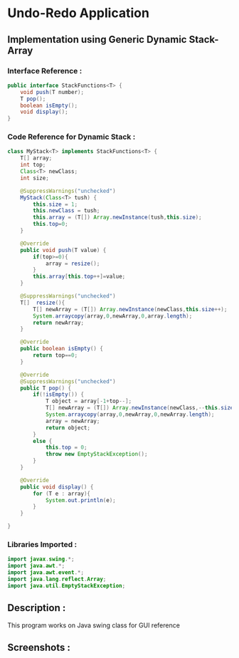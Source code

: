# Undo-Redo Application 
## Implementation using Generic Dynamic Stack-Array 
### Interface Reference :
```java
public interface StackFunctions<T> {
    void push(T number);
    T pop();
    boolean isEmpty();
    void display();
}
```
### Code Reference for Dynamic Stack :
```java
class MyStack<T> implements StackFunctions<T> {
    T[] array;
    int top;
    Class<T> newClass;
    int size;

    @SuppressWarnings("unchecked")
    MyStack(Class<T> tush) {
        this.size = 1;
        this.newClass = tush;
        this.array = (T[]) Array.newInstance(tush,this.size);
        this.top=0;
    }

    @Override
    public void push(T value) {
        if(top>=0){
            array = resize();
        }
        this.array[this.top++]=value;
    }

    @SuppressWarnings("unchecked")
    T[]  resize(){
        T[] newArray = (T[]) Array.newInstance(newClass,this.size++);
        System.arraycopy(array,0,newArray,0,array.length);
        return newArray;
    }

    @Override
    public boolean isEmpty() {
        return top==0;
    }

    @Override
    @SuppressWarnings("unchecked")
    public T pop() {
        if(!isEmpty()) {
            T object = array[-1+top--];
            T[] newArray = (T[]) Array.newInstance(newClass,--this.size-1);
            System.arraycopy(array,0,newArray,0,newArray.length);
            array = newArray;
            return object;
        }
        else {
            this.top = 0;
            throw new EmptyStackException();
        }
    }

    @Override
    public void display() {
        for (T e : array){
            System.out.println(e);
        }
    }

}
```
### Libraries Imported :
```java
import javax.swing.*;
import java.awt.*;
import java.awt.event.*;
import java.lang.reflect.Array;
import java.util.EmptyStackException;
```
## Description :
This program works on Java swing class for GUI reference
## Screenshots :

 
